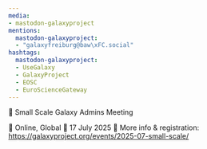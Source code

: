 ```yaml
---
media:
- mastodon-galaxyproject
mentions:
  mastodon-galaxyproject:
  - "galaxyfreiburg@baw\xFC.social"
hashtags:
  mastodon-galaxyproject:
  - UseGalaxy
  - GalaxyProject
  - EOSC
  - EuroScienceGateway
---
```

📣 Small Scale Galaxy Admins Meeting

📍 Online, Global
📅 17 July 2025
🔗 More info & registration: https://galaxyproject.org/events/2025-07-small-scale/